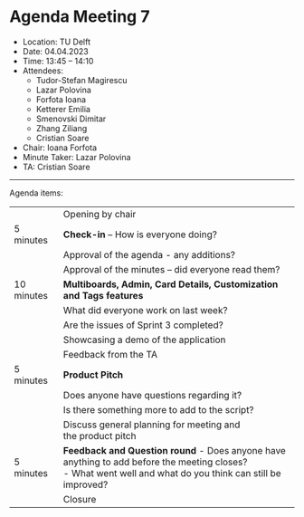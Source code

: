 # Agenda Meeting 7

* Location: TU Delft
* Date: 04.04.2023
* Time: 13:45 – 14:10
* Attendees:
    * Tudor-Stefan Magirescu
    * Lazar Polovina
    * Forfota Ioana
    * Ketterer Emilia
    * Smenovski Dimitar
    * Zhang Ziliang
    * Cristian Soare
* Chair: Ioana Forfota
* Minute Taker: Lazar Polovina
* TA: Cristian Soare

---

Agenda items:

|     |                                                                                                                                                                  |
| --------- |------------------------------------------------------------------------------------------------------------------------------------------------------------------|
| | Opening by chair                                                                                                                                                 |
| 5 minutes | **Check-in** – How is everyone doing?                                                                                                                            | 
| | Approval of the agenda  - any additions?                                                                                                                         |
| | Approval of the minutes – did everyone read them?                                                                                                                |
| 10 minutes | **Multiboards, Admin, Card Details, Customization and Tags features**                                                                                            |
| | What did everyone work on last week?                                                                                                                             |
| | Are the issues of Sprint 3 completed?                                                                                                                            |
| | Showcasing a demo of the application                                                                                                                             |
| | Feedback from the TA                                                                                                                                             |
| 5 minutes | **Product Pitch**                                                                                                                                                |
| | Does anyone have questions regarding it?                                                                                                                         |
| | Is there something more to add to the script?                                                                                                                    |
| | Discuss general planning for meeting and the product pitch                                                                                                       |
| 5 minutes | **Feedback and Question round** - Does anyone have anything to add before the meeting closes?<br/> - What went well and what do you think can still be improved? |
| | Closure                                                                                                                                                          |
